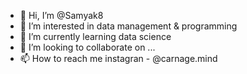 - 👋 Hi, I’m @Samyak8
- 👀 I’m interested in data management & programming
- 🌱 I’m currently learning data science
- 💞️ I’m looking to collaborate on ...
- 📫 How to reach me instagran - @carnage.mind

<!---
Samyak8/Samyak8 is a ✨ special ✨ repository because its `README.md` (this file) appears on your GitHub profile.
You can click the Preview link to take a look at your changes.
--->
